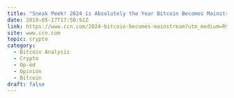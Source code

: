```yaml
---
title: "Sneak Peek! 2024 is Absolutely the Year Bitcoin Becomes Mainstream"
date: 2019-05-17T17:50:51Z
link: https://www.ccn.com/2024-bitcoin-becomes-mainstream?utm_medium=RSS&utm_source=hune
site: www.ccn.com
topic: crypto
category:
  - Bitcoin Analysis
  - Crypto
  - Op-ed
  - Opinion
  - Bitcoin
draft: false
---
```

